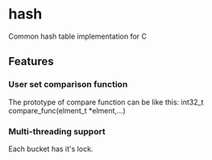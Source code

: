 # hash
Common hash table implementation for C

## Features

### User set comparison function
The prototype of compare function can be like this: int32_t compare_func(elment_t *elment,...)

### Multi-threading support
Each bucket has it's lock.
